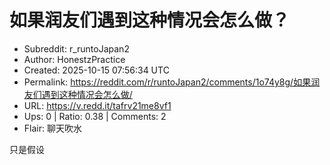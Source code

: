 # 如果润友们遇到这种情况会怎么做？

- Subreddit: r_runtoJapan2
- Author: HonestzPractice
- Created: 2025-10-15 07:56:34 UTC
- Permalink: https://reddit.com/r/runtoJapan2/comments/1o74y8g/如果润友们遇到这种情况会怎么做/
- URL: https://v.redd.it/tafrv21me8vf1
- Ups: 0 | Ratio: 0.38 | Comments: 2
- Flair: 聊天吹水


只是假设

